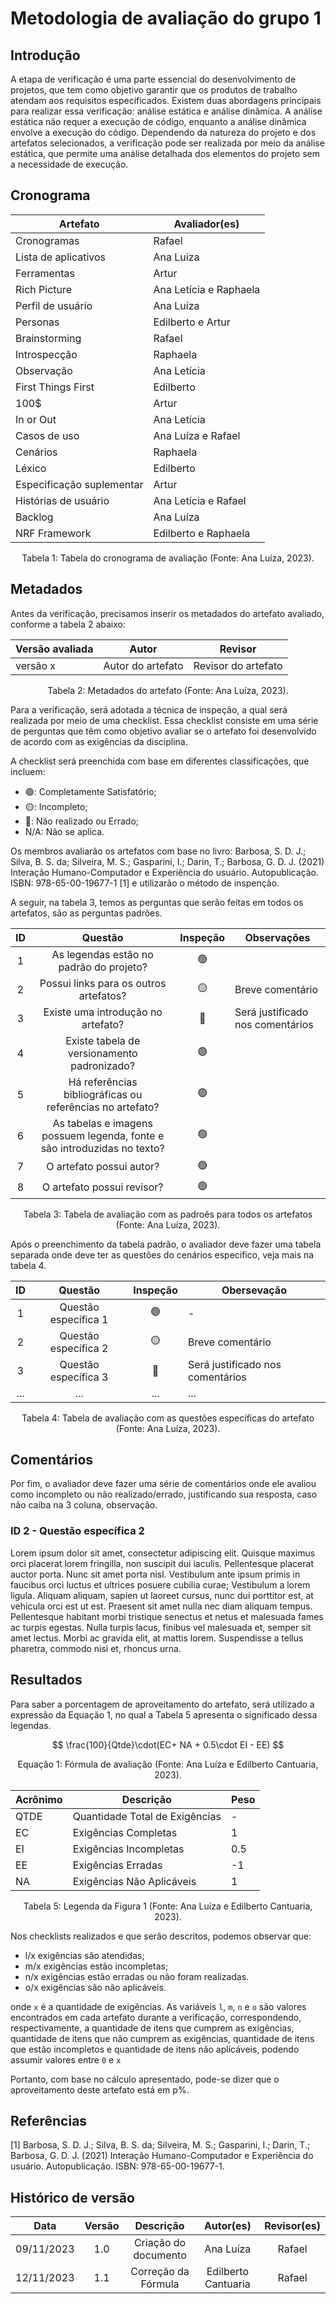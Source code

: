 # Metodologia de avaliação do grupo 1

## Introdução

A etapa de verificação é uma parte essencial do desenvolvimento de projetos, que tem como objetivo garantir que os produtos de trabalho atendam aos requisitos especificados. Existem duas abordagens principais para realizar essa verificação: análise estática e análise dinâmica. A análise estática não requer a execução de código, enquanto a análise dinâmica envolve a execução do código. Dependendo da natureza do projeto e dos artefatos selecionados, a verificação pode ser realizada por meio da análise estática, que permite uma análise detalhada dos elementos do projeto sem a necessidade de execução.

## Cronograma

<center>

| Artefato                  | Avaliador(es)          |
| ------------------------- | ---------------------- |
| Cronogramas               | Rafael                 |
| Lista de aplicativos      | Ana Luiza              |
| Ferramentas               | Artur                  |
| Rich Picture              | Ana Letícia e Raphaela |
| Perfil de usuário         | Ana Luíza              |
| Personas                  | Edilberto e Artur      |
| Brainstorming             | Rafael                 |
| Introspecção              | Raphaela               |
| Observação                | Ana Letícia            |
| First Things First        | Edilberto              |
| 100$                      | Artur                  |
| In or Out                 | Ana Letícia            |
| Casos de uso              | Ana Luíza e Rafael     |
| Cenários                  | Raphaela               |
| Léxico                    | Edilberto              |
| Especificação suplementar | Artur                  |
| Histórias de usuário      | Ana Letícia e Rafael   |
| Backlog                   | Ana Luíza              |
| NRF Framework             | Edilberto e Raphaela   |

</center>

<div style="text-align: center">
<p> Tabela 1: Tabela do cronograma de avaliação (Fonte: Ana Luíza, 2023). </p>
</div>

## Metadados

Antes da verificação, precisamos inserir os metadados do artefato avaliado, conforme a tabela 2 abaixo:

<center>

| Versão avaliada | Autor             | Revisor             |
| --------------- | ----------------- | ------------------- |
| versão x        | Autor do artefato | Revisor do artefato |

</center>

<div style="text-align: center">
<p> Tabela 2: Metadados do artefato (Fonte: Ana Luíza, 2023). </p>
</div>

Para a verificação, será adotada a técnica de inspeção, a qual será realizada por meio de uma checklist. Essa checklist consiste em uma série de perguntas que têm como objetivo avaliar se o artefato foi desenvolvido de acordo com as exigências da disciplina.

A checklist será preenchida com base em diferentes classificações, que incluem:

- 🟢: Completamente Satisfatório;
- 🟡: Incompleto;
- 🔴: Não realizado ou Errado;
- N/A: Não se aplica.

Os membros avaliarão os artefatos com base no livro: Barbosa, S. D. J.; Silva, B. S. da; Silveira, M. S.; Gasparini, I.; Darin, T.; Barbosa, G. D. J. (2021) Interação Humano-Computador e Experiência do usuário. Autopublicação. ISBN: 978-65-00-19677-1 [1] e utilizarão o método de inspenção.

A seguir, na tabela 3, temos as perguntas que serão feitas em todos os artefatos, são as perguntas padrões.

<center>

|  ID   |                                 Questão                                  | Inspeção | Observações                      |
| :---: | :----------------------------------------------------------------------: | :------: | -------------------------------- |
|   1   |                 As legendas estão no padrão do projeto?                  |    🟢     |                                  |
|   2   |                  Possui links para os outros artefatos?                  |    🟡     | Breve comentário                 |
|   3   |                    Existe uma introdução no artefato?                    |    🔴     | Será justificado nos comentários |
|   4   |               Existe tabela de versionamento padronizado?                |    🟢     |                                  |
|   5   |        Há referências bibliográficas ou referências no artefato?         |    🟢     |                                  |
|   6   | As tabelas e imagens possuem legenda, fonte e são introduzidas no texto? |    🟢     |                                  |
|   7   |                         O artefato possui autor?                         |    🟢     |                                  |
|   8   |                        O artefato possui revisor?                        |    🟢     |                                  |

</center>

<div style="text-align: center">
<p> Tabela 3: Tabela de avaliação com as padroẽs para todos os artefatos (Fonte: Ana Luíza, 2023). </p>
</div>

Após o preenchimento da tabela padrão, o avaliador deve fazer uma tabela separada onde deve ter as questões do cenários especifico, veja mais na tabela 4.

<center>

|  ID   |       Questão        | Inspeção | Obersevação                      |
| :---: | :------------------: | :------: | -------------------------------- |
|   1   | Questão específica 1 |    🟢     | -                                |
|   2   | Questão específica 2 |    🟡     | Breve comentário                 |
|   3   | Questão específica 3 |    🔴     | Será justificado nos comentários |
|  ...  |         ...          |   ...    | ...                              |

</center>

<div style="text-align: center">
<p> Tabela 4: Tabela de avaliação com as questões específicas do artefato (Fonte: Ana Luíza, 2023). </p>
</div>

## Comentários

Por fim, o avaliador deve fazer uma série de comentários onde ele avaliou como incompleto ou não realizado/errado, justificando sua resposta, caso não caiba na 3 coluna, observação.

### ID 2 - Questão específica 2

Lorem ipsum dolor sit amet, consectetur adipiscing elit. Quisque maximus orci placerat lorem fringilla, non suscipit dui iaculis. Pellentesque placerat auctor porta. Nunc sit amet porta nisl. Vestibulum ante ipsum primis in faucibus orci luctus et ultrices posuere cubilia curae; Vestibulum a lorem ligula. Aliquam aliquam, sapien ut laoreet cursus, nunc dui porttitor est, at vehicula orci est ut est. Praesent sit amet nulla nec diam aliquam tempus. Pellentesque habitant morbi tristique senectus et netus et malesuada fames ac turpis egestas. Nulla turpis lacus, finibus vel malesuada et, semper sit amet lectus. Morbi ac gravida elit, at mattis lorem. Suspendisse a tellus pharetra, commodo nisi et, rhoncus urna.

## Resultados

Para saber a porcentagem de aproveitamento do artefato, será utilizado a expressão da Equação 1, no qual a Tabela 5 apresenta o significado dessa legendas.


$$ 
\frac{100}{Qtde}\cdot(EC+ NA + 0.5\cdot EI - EE)
$$
<div style="text-align: center">
<p> Equação 1: Fórmula de avaliação (Fonte: Ana Luíza e Edilberto Cantuaria, 2023). </p>
</div>




| Acrônimo | Descrição                      | Peso |
| -------- | ------------------------------ | ---- |
| QTDE     | Quantidade Total de Exigências | -    |
| EC       | Exigências Completas           | 1    |
| EI       | Exigências Incompletas         | 0.5  |
| EE       | Exigências Erradas             | -1   |
| NA       | Exigências Não Aplicáveis      | 1    |


<div style="text-align: center">
<p> Tabela 5: Legenda da Figura 1 (Fonte: Ana Luíza e Edilberto Cantuaria, 2023). </p>
</div>

Nos checklists realizados e que serão descritos, podemos observar que:

- l/x exigências são atendidas;
- m/x exigências estão incompletas;
- n/x exigências estão erradas ou não foram realizadas.
- o/x exigências são não aplicáveis.

onde `x` é a quantidade de exigências. As variáveis `l`, `m`, `n` e `o` são valores encontrados em cada artefato durante a verificação, correspondendo, respectivamente, a quantidade de itens que cumprem as exigências, quantidade de itens que não cumprem as exigências, quantidade de itens que estão incompletos e quantidade de itens não aplicáveis, podendo assumir valores entre `0` e `x`

Portanto, com base no cálculo apresentado, pode-se dizer que o aproveitamento deste artefato está em p%.

<!-- ## Acompanhamento

Para a realização do acompanhamento foi utilzado a fórmula definida na Figura 1 com o entendimento de seus acrônimos na Tabela 5, assim para facilitar o entedimento, além de dois gráficos, IFRAME 1 e com classificação por Artefato e IFRAME 2 utilizando classificação geral, também será apresentado um PDF mais detlhado com as quantidades de exigências especificas.

<iframe width="603" height="371" seamless frameborder="0" scrolling="no" src="https://docs.google.com/spreadsheets/d/e/2PACX-1vSLje-33-4aj4SHcGgK06YSXFkqTMphsVrRFA_sw7TBhmY4shl_1sIMADxWYpCO8zEv6QzwHuF5jCH2/pubchart?oid=1819530955&format=interactive"></iframe>

<div style="text-align: center">
<p> IFRAME 1: Gráfico de Exigências por Artefato(Fonte: Gabriel, 2023). </p>
</div>

<iframe width="600" height="371" seamless frameborder="0" scrolling="no" src="https://docs.google.com/spreadsheets/d/e/2PACX-1vSLje-33-4aj4SHcGgK06YSXFkqTMphsVrRFA_sw7TBhmY4shl_1sIMADxWYpCO8zEv6QzwHuF5jCH2/pubchart?oid=203718475&format=interactive"></iframe>

<div style="text-align: center">
<p> IFRAME 2: Gráfico de Exigências Geral com aplicação da fórmula (Fonte: Gabriel, 2023). </p>
</div>

Para mais detalhamentos como números de exigências completas, incompletas e erradas, o PDF da análise pode ser encontrado no link a seguir: [Clique aqui](../assets/pdfs/tabelaAcompanhamentoV1.pdf) -->

## Referências

[1] Barbosa, S. D. J.; Silva, B. S. da; Silveira, M. S.; Gasparini, I.; Darin, T.; Barbosa, G. D. J. (2021) Interação Humano-Computador e Experiência do usuário. Autopublicação. ISBN: 978-65-00-19677-1.

## Histórico de versão

|    Data    | Versão |      Descrição       |      Autor(es)      | Revisor(es) |
| :--------: | :----: | :------------------: | :-----------------: | :---------: |
| 09/11/2023 |  1.0   | Criação do documento |      Ana Luíza      |   Rafael    |
| 12/11/2023 |  1.1   | Correção da Fórmula  | Edilberto Cantuaria |   Rafael    |